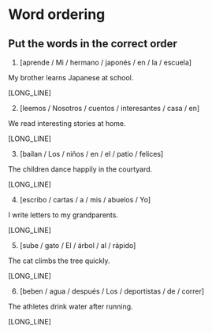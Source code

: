 # Word ordering

## Put the words in the correct order

1. [aprende / Mi / hermano / japonés / en / la / escuela]

My brother learns Japanese at school.

[LONG_LINE]

2. [leemos / Nosotros / cuentos / interesantes / casa / en]

We read interesting stories at home.

[LONG_LINE]

3. [bailan / Los / niños / en / el / patio / felices]

The children dance happily in the courtyard.

[LONG_LINE]

4. [escribo / cartas / a / mis / abuelos / Yo]

I write letters to my grandparents.

[LONG_LINE]

5. [sube / gato / El / árbol / al / rápido]

The cat climbs the tree quickly.

[LONG_LINE]

6. [beben / agua / después / Los / deportistas / de / correr]

The athletes drink water after running.

[LONG_LINE]
